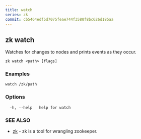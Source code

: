 ```yaml
---
title: watch
series: zk
commit: cb5464edf5d7075feae744f3580f8bc626d185aa
---
```

## zk watch

Watches for changes to nodes and prints events as they occur.

```
zk watch <path> [flags]
```

### Examples

```
watch /zk/path
```

### Options

```
  -h, --help   help for watch
```

### SEE ALSO

* [zk](../)	 - zk is a tool for wrangling zookeeper.

